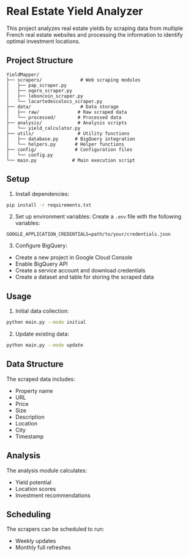 # Real Estate Yield Analyzer

This project analyzes real estate yields by scraping data from multiple French real estate websites and processing the information to identify optimal investment locations.

## Project Structure

```
YieldMapper/
├── scrapers/              # Web scraping modules
│   ├── pap_scraper.py
│   ├── oqoro_scraper.py
│   ├── leboncoin_scraper.py
│   └── lacartedescolocs_scraper.py
├── data/                  # Data storage
│   ├── raw/              # Raw scraped data
│   └── processed/        # Processed data
├── analysis/             # Analysis scripts
│   └── yield_calculator.py
├── utils/                # Utility functions
│   ├── database.py      # BigQuery integration
│   └── helpers.py       # Helper functions
├── config/              # Configuration files
│   └── config.py
└── main.py             # Main execution script
```

## Setup

1. Install dependencies:
```bash
pip install -r requirements.txt
```

2. Set up environment variables:
Create a `.env` file with the following variables:
```
GOOGLE_APPLICATION_CREDENTIALS=path/to/your/credentials.json
```

3. Configure BigQuery:
- Create a new project in Google Cloud Console
- Enable BigQuery API
- Create a service account and download credentials
- Create a dataset and table for storing the scraped data

## Usage

1. Initial data collection:
```bash
python main.py --mode initial
```

2. Update existing data:
```bash
python main.py --mode update
```

## Data Structure

The scraped data includes:
- Property name
- URL
- Price
- Size
- Description
- Location
- City
- Timestamp

## Analysis

The analysis module calculates:
- Yield potential
- Location scores
- Investment recommendations

## Scheduling

The scrapers can be scheduled to run:
- Weekly updates
- Monthly full refreshes
